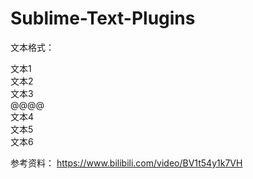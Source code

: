 # Sublime-Text-Plugins

文本格式：

文本1<br>
文本2<br>
文本3<br>
@@@@<br>
文本4<br>
文本5<br>
文本6<br>

参考资料：
https://www.bilibili.com/video/BV1t54y1k7VH
